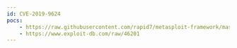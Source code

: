 ```yaml
---
id: CVE-2019-9624
pocs:
    - https://raw.githubusercontent.com/rapid7/metasploit-framework/master/modules/exploits/unix/webapp/webmin_upload_exec.rb
    - https://www.exploit-db.com/raw/46201
---
```

